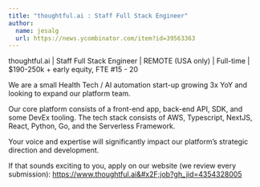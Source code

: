 ```yaml
---
title: "thoughtful.ai : Staff Full Stack Engineer"
author:
  name: jesalg
  url: https://news.ycombinator.com/item?id=39563363
---
```

thoughtful.ai | Staff Full Stack Engineer | REMOTE (USA only) | Full-time | $190-250k + early equity, FTE #15 - 20

We are a small Health Tech &#x2F; AI automation start-up growing 3x YoY and looking to expand our platform team.

Our core platform consists of a front-end app, back-end API, SDK, and some DevEx tooling. The tech stack consists of AWS, Typescript, NextJS, React, Python, Go, and the Serverless Framework.

Your voice and expertise will significantly impact our platform’s strategic direction and development.

If that sounds exciting to you, apply on our website (we review every submission): <a href="https:&#x2F;&#x2F;www.thoughtful.ai&#x2F;job?gh_jid=4354328005" rel="nofollow">https:&#x2F;&#x2F;www.thoughtful.ai&#x2F;job?gh_jid=4354328005</a>
